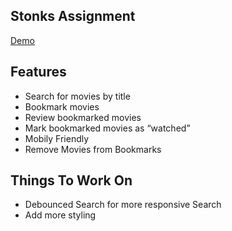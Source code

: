 ## Stonks Assignment

[Demo](https://stonks-assignment-8171rcddx-davidhannn.vercel.app/)

## Features
- Search for movies by title
- Bookmark movies
- Review bookmarked movies
- Mark bookmarked movies as “watched”
- Mobily Friendly
- Remove Movies from Bookmarks 

## Things To Work On
- Debounced Search for more responsive Search 
- Add more styling

